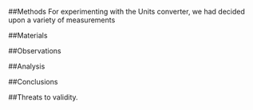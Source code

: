 ##Methods
For experimenting with the Units converter, we had decided upon a variety of measurements

##Materials

##Observations

##Analysis

##Conclusions 

##Threats to validity.

